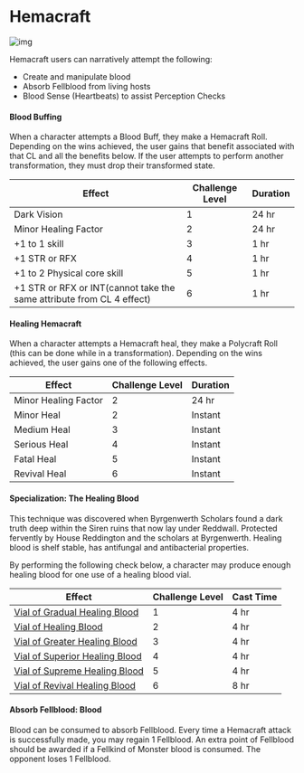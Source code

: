 # Hemacraft

![img](Hemacraft.png)

Hemacraft users can narratively attempt the following:

- Create and manipulate blood
- Absorb Fellblood from living hosts
- Blood Sense (Heartbeats) to assist Perception Checks

#### Blood Buffing

When a character attempts a Blood Buff, they make a Hemacraft Roll. Depending on the wins achieved, the user gains that benefit associated with that CL and all the benefits below. If the user attempts to perform another transformation, they must drop their transformed state.

| Effect                                                                | Challenge Level | Duration |
| --------------------------------------------------------------------- | --------------- | -------- |
| Dark Vision                                                           | 1               | 24 hr    |
| Minor Healing Factor                                                  | 2               | 24 hr    |
| +1 to 1 skill                                                         | 3               | 1 hr     |
| +1 STR or RFX                                                         | 4               | 1 hr     |
| +1 to 2 Physical core skill                                           | 5               | 1 hr     |
| +1 STR or RFX or INT(cannot take the same attribute from CL 4 effect) | 6               | 1 hr     |

#### Healing Hemacraft

When a character attempts a Hemacraft heal, they make a Polycraft Roll (this can be done while in a transformation). Depending on the wins achieved, the user gains one of the following effects.

| Effect               | Challenge Level | Duration |
| -------------------- | --------------- | -------- |
| Minor Healing Factor | 2               | 24 hr    |
| Minor Heal           | 2               | Instant  |
| Medium Heal          | 3               | Instant  |
| Serious Heal         | 4               | Instant  |
| Fatal Heal           | 5               | Instant  |
| Revival Heal         | 6               | Instant  |

#### Specialization: The Healing Blood

This technique was discovered when Byrgenwerth Scholars found a dark truth deep within the Siren ruins that now lay under Reddwall. Protected fervently by House Reddington and the scholars at Byrgenwerth. Healing blood is shelf stable, has antifungal and antibacterial properties.

By performing the following check below, a character may produce enough healing blood for one use of a healing blood vial.

| Effect                                                                                                                          | Challenge Level | Cast Time |
| ------------------------------------------------------------------------------------------------------------------------------- | --------------- | --------- |
| [Vial of Gradual Healing Blood](https://docs.google.com/document/d/1KHjim-gFH6Hyu35oROIbg2Fd8BnUEdeBO1htK586F7w/edit?usp=sharing)  | 1               | 4 hr      |
| [Vial of Healing Blood](https://docs.google.com/document/d/1LQtDDJWHj1L57SLqpRiDt9zPV0GPIi0otCgaotwmu7g/edit?usp=sharing)          | 2               | 4 hr      |
| [Vial of Greater Healing Blood](https://docs.google.com/document/d/1T6bF0RUVZ5qL91WJFtvPSzkkIwnpJnLglYhlkaKYxGk/edit?usp=sharing)  | 3               | 4 hr      |
| [Vial of Superior Healing Blood](https://docs.google.com/document/d/17BEwmmhCPOl4sQX2WSOiQK5IlxJ0G-9WnE8ymsP6q8o/edit?usp=sharing) | 4               | 4 hr      |
| [Vial of Supreme Healing Blood](https://docs.google.com/document/d/1AfygcOVMcKjrdrc7rdwvSomWy2GugHqHnHWW1z7xWpE/edit?usp=sharing)  | 5               | 4 hr      |
| [Vial of Revival Healing Blood](https://docs.google.com/document/d/1tgVnTAvAk-b89AMo1rZc5qA9N3-BmkJiTTzFqW8AU_Y/edit?usp=sharing)  | 6               | 8 hr      |

#### Absorb Fellblood: Blood

Blood can be consumed to absorb Fellblood. Every time a Hemacraft attack is successfully made, you may regain 1 Fellblood.  An extra point of Fellblood should be awarded if a Fellkind of Monster blood is consumed. The opponent loses 1 Fellblood.
